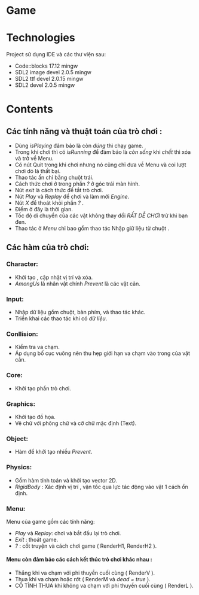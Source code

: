 # Game
# Technologies

Project sử dụng IDE và các thư viện sau:

- Code::blocks 17.12 mingw
- SDL2 image devel 2.0.5 mingw
- SDL2 ttf devel 2.0.15 mingw
- SDL2 devel 2.0.5 mingw

# Contents

## Các tính năng và thuật toán của trò chơi :

- Dùng *isPlaying* đảm bảo là còn *đúng* thì chạy game.
- Trong khi chơi thì có *isRunning* để đảm bảo là *còn sống* khi *chết* thì xóa và trở về Menu.
- Có nút Quit trong khi chơi nhưng nó cũng chỉ đưa về Menu và coi lượt chơi dó là thất bại.
- Thao tác ấn chỉ bằng chuột trái.
- Cách thức chơi ở trong phần *?* ở góc trái màn hình.
- Nút *exit* là cách thức để tắt trò chơi.
- Nút *Play* và *Replay* để chơi và làm mới *Engine*.
- Nút *X* để thoát khỏi phần *?* .
- Điểm ở đây là thời gian.
- Tốc độ di chuyển của các vật không thay đổi *RẤT DỄ CHƠI* trừ khi bạn đen.
- Thao tác ở *Menu* chỉ bao gồm thao tác Nhập giữ liệu từ chuột .

## Các hàm của trò chơi:

### Character:
- Khởi tạo , cập nhật vị trí và xóa.
- *AmongUs* là nhân vật chính *Prevent* là các vật cản.
### Input:
- Nhập dữ liệu gồm chuột, bàn phím, và thao tác khác.
- Triển khai các thao tác khi có *dữ liệu*.
### Conllision:
- Kiểm tra va chạm.
- Áp dụng bố cục vuông nên thu hẹp giới hạn va chạm vào trong của vật cản.
### Core:
- Khởi tạo phần trò chơi.
### Graphics:
- Khởi tạo đồ họa.
- Vẽ chữ với phông chữ và cỡ chữ mặc định (Text).
### Object:
- Hàm để khởi tạo nhiều *Prevent*.
### Physics:
- Gồm hàm tính toán và khởi tạo vector 2D.
- *RigidBody* : Xác định vị trí , vận tốc qua lực tác động vào vật 1 cách ổn định.
### Menu:
Menu của game gồm các tính năng: 
- *Play* và *Replay*: chơi và bắt đầu lại trò chơi.
- *Exit* : thoát game.
- *?* : cốt truyện và cách chơi game ( RenderH1, RenderH2 ).
#### Menu còn đảm bảo các cách kết thúc trò chơi khác nhau :
- Thắng khi va chạm với phi thuyền cuối cùng ( RenderV ).
- Thua khi va chạm hoặc rớt ( RenderM và *dead = true* ).
- CỐ TÌNH THUA khi không va chạm với phi thuyền cuối cùng ( RenderL ).

